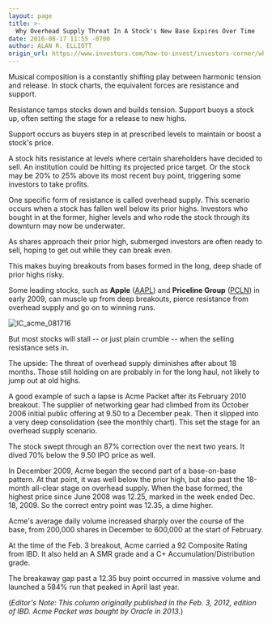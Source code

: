 ```yaml
---
layout: page
title: >-
  Why Overhead Supply Threat In A Stock's New Base Expires Over Time
date: 2016-08-17 11:55 -0700
author: ALAN R. ELLIOTT
origin_url: https://www.investors.com/how-to-invest/investors-corner/why-overhead-supply-threat-in-a-stocks-new-base-expires-over-time/
---
```


Musical composition is a constantly shifting play between harmonic tension and release. In stock charts, the equivalent forces are resistance and support.

Resistance tamps stocks down and builds tension. Support buoys a stock up, often setting the stage for a release to new highs.

Support occurs as buyers step in at prescribed levels to maintain or boost a stock's price.

A stock hits resistance at levels where certain shareholders have decided to sell. An institution could be hitting its projected price target. Or the stock may be 20% to 25% above its most recent buy point, triggering some investors to take profits.

One specific form of resistance is called overhead supply. This scenario occurs when a stock has fallen well below its prior highs. Investors who bought in at the former, higher levels and who rode the stock through its downturn may now be underwater.

As shares approach their prior high, submerged investors are often ready to sell, hoping to get out while they can break even.

This makes buying breakouts from bases formed in the long, deep shade of prior highs risky.

Some leading stocks, such as **Apple** ([AAPL](https://research.investors.com/quote.aspx?symbol=AAPL)) and **Priceline Group** ([PCLN](https://research.investors.com/quote.aspx?symbol=PCLN)) in early 2009, can muscle up from deep breakouts, pierce resistance from overhead supply and go on to winning runs.

![IC_acme_081716](https://www.investors.com/wp-content/uploads/2016/08/IC_acme_081716.jpg)

But most stocks will stall -- or just plain crumble -- when the selling resistance sets in.

The upside: The threat of overhead supply diminishes after about 18 months. Those still holding on are probably in for the long haul, not likely to jump out at old highs.

A good example of such a lapse is Acme Packet after its February 2010 breakout. The supplier of networking gear had climbed from its October 2006 initial public offering at 9.50 to a December peak. Then it slipped into a very deep consolidation (see the monthly chart). This set the stage for an overhead supply scenario.

The stock swept through an 87% correction over the next two years. It dived 70% below the 9.50 IPO price as well.

In December 2009, Acme began the second part of a base-on-base pattern. At that point, it was well below the prior high, but also past the 18-month all-clear stage on overhead supply. When the base formed, the highest price since June 2008 was 12.25, marked in the week ended Dec. 18, 2009. So the correct entry point was 12.35, a dime higher.

Acme's average daily volume increased sharply over the course of the base, from 200,000 shares in December to 600,000 at the start of February.

At the time of the Feb. 3 breakout, Acme carried a 92 Composite Rating from IBD. It also held an A SMR grade and a C+ Accumulation/Distribution grade.

The breakaway gap past a 12.35 buy point occurred in massive volume and launched a 584% run that peaked in April last year.

(_Editor's Note: This column originally published in the Feb. 3, 2012, edition of IBD. Acme Packet was bought by Oracle in 2013._)
